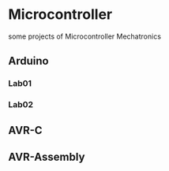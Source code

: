 # Microcontroller
some projects of Microcontroller Mechatronics
## Arduino
### Lab01
### Lab02
## AVR-C
## AVR-Assembly
